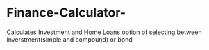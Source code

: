 # Finance-Calculator-
Calculates Investment and Home Loans
option of selecting between inverstment(simple and compound) or bond
